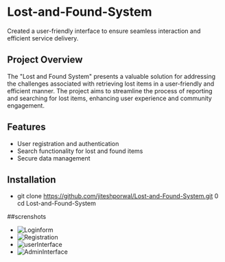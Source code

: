 # Lost-and-Found-System
Created a user-friendly interface to ensure seamless interaction and efficient service delivery.



## Project Overview
The "Lost and Found System" presents a valuable solution for addressing the challenges associated with retrieving lost items in a user-friendly and efficient manner. The project aims to streamline the process of reporting and searching for lost items, enhancing user experience and community engagement.

## Features
- User registration and authentication
- Search functionality for lost and found items
- Secure data management

## Installation

- git clone https://github.com/jiteshporwal/Lost-and-Found-System.git
0 cd Lost-and-Found-System

##screnshots



- ![Loginform](Screenshots/Loginform.png)
- ![Registration](Screenshots/Registration.png)
- ![userInterface](Screenshots/userInterface.png)
- ![AdminInterface](Screenshots/AdminInterface.png)
